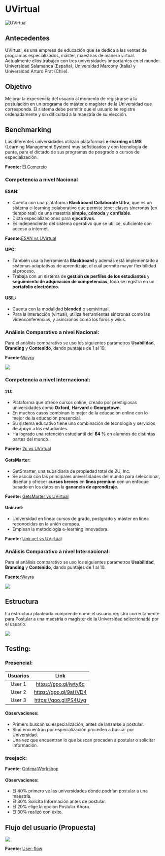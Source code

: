 # UVirtual

![UVirtual](assets/img/UVirtual.png)

## Antecedentes

UVirtual, es una empresa de educación que se dedica a las ventas de programas especializados, máster, maestrías de manera virtual. Actualmente ellos trabajan con tres universidades importantes en el mundo: Universidad Salamanca (España), Universidad Marcony (Italia) y Universidad Arturo Prat (Chile).

[](www.uvirtual.org)

## Objetivo

Mejorar la experiencia del usuario al momento de registrarse a la postulación en un programa de máster o magíster de la Universidad que corresponda.
El sistema debe permitir que el usuario se registre ordenadamente y sin dificultad a la maestría de su elección.

## Benchmarking

Las diferentes universidades utilizan plataformas **e-learning o LMS** (Learning Management System) muy sofisticados y con tecnología de punta, para el dictado de sus programas de posgrado o cursos de especialización.

**Fuente:** [El Comercio](https://bit.ly/2GNfK7L "El Comercio")

### Competencia a nivel Nacional

#### ESAN:

* Cuenta con una plataforma **Blackboard Collaborate Ultra**, que es un sistema e-learning colaborativo que permite tener clases síncronas (en tiempo real) de una maestría **simple**, **cómoda** y **confiable**.
* Dicta especializaciones para **ejecutivos**.
* Es independiente del sistema operativo que se utilice, suficiente con acceso a internet.

**Fuente:**[ESAN vs UVirtual](https://goo.gl/6V3FA3 "ESAN vs UVirtual")

#### UPC:

* También usa la herramienta **Blackboard** y además está implementado a sistemas adaptativos de aprendizaje, el cuál permite mayor flexibilidad al proceso.
* Trabaja con un sistema de **gestión de perfiles de los estudiantes** y **seguimiento de adquisición de competencias**, todo se registra en un **portafolio electrónico.**

#### USIL:

* Cuenta con la modalidad **blended** o semivirtual.
* Para la interacción (virtual), utiliza herramientas síncronas como las videoconferencias, y asíncronas como los foros y wikis.         

### Análisis Comparativo a nivel Nacional:

Para el análisis comparativo se uso los siguientes parámetros **Usabilidad**, **Branding** y **Contenido**, dando puntajes de 1 al 10.

**Fuente:**[Wayra](https://goo.gl/bfVLmm "Wayra")

![](assets/img/nacional.png)

### Competencia a nivel Internacional:

#### 2U:

* Plataforma que ofrece cursos online, creado por prestigiosas universidades como **Oxford**, **Harvard** o **Georgetown**.
* En muchos casos combinan lo mejor de la educación online con lo mejor de la educación presencial.
* Su sistema educativo tiene una combinación de tecnología y servicios de apoyo a los estudiantes.
* Ha logrado una retención estudiantil del **84 %** en alumnos de distintas partes del mundo.

**Fuente:** [2u vs UVirtual](https://bit.ly/2Mk2HNf "2u vs UVirtual")

#### GetsMarter:

* GetSmarter, una subsidiaria de propiedad total de 2U, Inc.
* Se asocia con las principales universidades del mundo para seleccionar, diseñar y ofrecer **cursos breves** en **línea premium** con un enfoque basado en los datos en la **ganancia de aprendizaje**.

**Fuente:** [GetsMarter vs UVirtual](https://bit.ly/2MfOp0V "GetsMarter vs UVirtual")

#### Unir.net:

* Universidad en línea: cursos de grado, postgrado y máster en línea reconocidas en la unión europea.
* Emplean la metodología e-learning innovadora.

**Fuente:** [Unir.net vs UVirtual](https://bit.ly/2Oydkt2 "UVirtual vs Unir.net")

### Análisis Comparativo a nivel Internacional:

Para el análisis comparativo se uso los siguientes parámetros **Usabilidad**, **Branding** y **Contenido**, dando puntajes de 1 al 10.

**Fuente:**[Wayra](https://goo.gl/bfVLmm "Wayra")

![](assets/img/internacional.jpg)

## Estructura

La estructura planteada comprende como el usuario registra correctamente para Postular a una maestría o magíster de la Universidad seleccionada por el usuario.

![](assets/img/flujo.jpg)

## Testing:

### Presencial:

|Usuarios|Link|
|:------:|:--:|
| User 1 |https://goo.gl/jwty6c |
| User 2 |https://goo.gl/9aHVD4 |
| User 3 |https://goo.gl/PS4Uyg |

#### Observaciones:

* Primero buscan su especialización, antes de lanzarse a postular.
* Sino encuentran por especialización proceden a buscar por Universidad.
* Una vez que encuentran lo que buscan proceden a postular o solicitar información.

### treejack:

**Fuente**: [OptimalWorkshop](https://goo.gl/mme6NN "OptimalWorkshop")

#### Observaciones:

* El 40% primero ve las universidades dónde podrían postular a una maestría.				
* El 30% Solicita Información antes de postular.				
* El 20% elige la opción Postular Ahora.
* El 30% realizó con éxito.				

## Flujo del usuario (Propuesta)

![](assets/img/User-flow.png)

**Fuente:** [User-flow](https://goo.gl/TF71cZ "User-flow")
